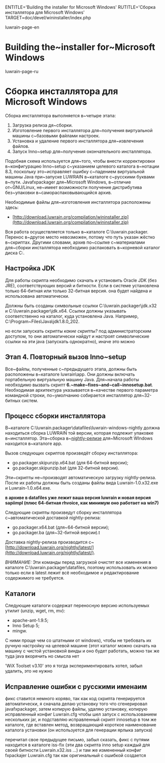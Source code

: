 
ENTITLE='Building the installer for Microsoft Windows'
RUTITLE='Сборка  инсталлятора для Microsoft Windows'
TARGET=doc/devel/wininstaller/index.php

luwrain-page-en

# Building the~installer for~Microsoft Windows

luwrain-page-ru

# Сборка  инсталлятора для Microsoft Windows

Сборка инсталлятора выполняется в~четыре этапа:

1. Загрузка релиза дя~сборки.
2. Изготовление первого инсталлятора для~получения виртуальной машины с~базовыми файлами настроек.
3. Установка и удаление первого инсталлятора для~извлечения файлов.
4. Запуск Inno~setup для~получения окончательного инсталлятора.

Подобная схема используется для~того, чтобы внести корректировки в~конфигурацию Inno~setup с~указанием целевого каталога в~нотации 8.3,
поскольку это~исправляет ошибку с~падением виртуальной машины Java при~запуске LUWRAIN в~каталоге с~русскими буквами в~пути.
Javafxpackager для~Microsoft Windows,
в~отличие от~GNU/Linux,
не~имеет возможности  получение дистрибутива без~упаковки в~самораспаковывающийся архив.

Необходимые файлы для~изготовления инсталлятора расположены здесь:

* [http://download.luwrain.org/compilation/wininstaller.zip](http://download.luwrain.org/compilation/wininstaller.zip)

Вся работа осуществляется только в~каталоге C:\luwrain.packager.
Перенос в~другое место невозможен, потому что путь  указан жёстко в~скриптах.
Другими словами, архив по~ссылке с~материалами для~сборки инсталлятора необходимо распаковать в~корневой каталог диска C:.



## Настройка JDK

Для работы скрипта необходимо скачать и установить Oracle JDK (без JRE),
соответствующих версий и битности.
Если в системе установлена только 64-битная или только 32-битная версия.
она будет найдена и использована автоматически.

Должны быть созданы символьные ссылки
C:\luwrain.packager\jdk.x32 и
C:\luwrain.packager\jdk.x64.
Ссылки должны указывать соответственно на каталог, куда установлена Java.
Например, C:\Program~Files\Java\jdk1.8.0_202.


но если запускать скрипты _какие скрипты?_
под администраторским доступом, то они автоматически найдут и настроят
символические ссылки на эти java (запускать однократно), иначе это можно

## Этап 4. Повторный вызов Inno~setup

Все~файлы, полученные с~предыдущего этапа, должны быть расположены в~каталоге luwrain\app.
Они должны включать портабельную виртуальную машину Java.
Для~начала работы необходимо вызвать скрипт  __6.~make~fixes~and~call~innosetup.bat__.
Необходимая архитектура указывается в~качестве первого параметра командной строки,
по~умолчанию собирается инсталлятор для~32-битных систем.



## Процесс сборки инсталлятора

В~каталоге 
C:\luwrain.packager\datafiles\luwrain-windows-nightly
должна находиться сборка LUWRAIN той версии,
которая подлежит упаковке в~инсталлятор.
Эта~сборка в~[nightly-релизе](http://download.luwrain.org/nightly/latest/) для~Microsoft WIndows находится  в~каталоге app.

Вызов следующих скриптов произведёт сборку инсталлятора:

*  go.packager.skipunzip.x64.bat (для 64-битной версии);
*  go.packager.skipunzip.bat (для 32-битной версии).

Эти~скрипты не~производят автоматическую загрузку nightly-релиза.
После их работы должны быть созданы файлы вида
Luwrain-1.0.x32.exe
и
Luwrain-1.0.x64.exe.

__в архиве в datafiles уже лежит ваша версия luwrain и новая версия sapiimpl
(плюс 64-битная rhvoice, как минимум оно работает на win7)__

Следующие скрипты произведут сборку инсталлятора с~автоматической доставкой nightly-релиза:

* go.packager.x64.bat (для~64-битной версии);
*  go.packager.ba (для~32-битной версии).t

Доставка nightly-релиза  производится с~[http://download.luwrain.org/nightly/latest/](http://download.luwrain.org/nightly/latest/).


_ВНИМАНИЕ:_
Эти команды перед загрузкой очистят все изменения в каталоге C:\luwrain.packager\datafiles\,
поэтому использовать их можно только если в latest лежит всё необходимое и редактирование содержимого не требуется.

## Каталоги

Следующие каталоги содержат переносную версию используемых утилит
(unzip, wget, rm, mv):

* apache-ant-1.9.5;
* Inno Setup 5;
* mingw.

С ними проще чем со
штатными от windows), чтобы не требовать их ручную настройку на
целевой машине (этот каталог можно скачать на машину с чистой
установкой винды и оно будет работать, можно так же туда java
вкорячить но смысла нет

'WiX Toolset v3.10' это я тогда экспериментировать хотел, забыл
удалить, это не нужно



## Исправление ошибки с русскими именаим

фикс ставится немного коряво, так как код скрипта генерируется
автоматически, я сначала делаю установку того что сгенерировал
javafxpackager, затем копирую файлы, удаляю установку, копирую
исправленный конфиг Luwrain.cfg чтобы шел запуск с использованием
нескольких jar, и подставляю исправленный скрипт innosetup в том же
каталоге, где вставлен метод, возвращающий короткое наименование
каталога установки (он используется для генерации ярлыка запуска)

перечитал свое предыдущее письмо, забыл сказать, фикс с путями
находится в каталоге iss-fix (эти два скрипта inno setup каждый для
своей битности Luwrain.x32.iss ...) и там же измененный конфиг
fxpackajer Luwrain.cfg так как оригинальный с ошибкой создается
